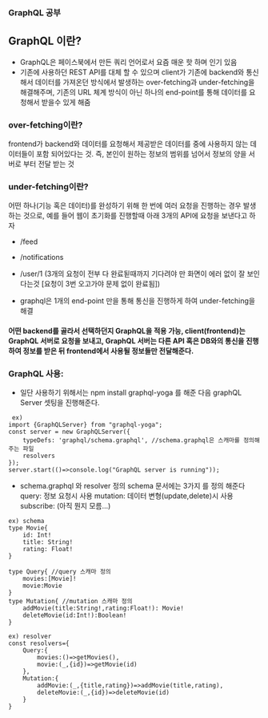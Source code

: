 ### GraphQL 공부

## GraphQL 이란?

- GraphQL은 페이스북에서 만든 쿼리 언어로서 요즘 매운 핫 하며 인기 있음
- 기존에 사용하던 REST API를 대체 할 수 있으며 client가 기존에 backend와 통신해서
  데이터를 가져온던 방식에서 발생하는 over-fetching과 under-fetching을 해결해주며,
  기존의 URL 체계 방식이 아닌 하나의 end-point를 통해 데이터를 요청해서 받을수 있게 해줌

### over-fetching이란?

frontend가 backend와 데이터를 요청해서 제공받은 데이터를 중에 사용하지 않는 데이터들이 포함 되어있다는 것.
즉, 본인이 원하는 정보의 범위를 넘어서 정보의 양을 서버로 부터 전달 받는 것

### under-fetching이란?

어떤 하나(기능 혹은 데이터)를 완성하기 위해 한 번에 여러 요청을 진행하는 경우 발생하는 것으로, 예를 들어 웹이 초기화를 진행할때
아래 3개의 API에 요청을 보낸다고 하자

- /feed
- /notifications
- /user/1 (3개의 요청이 전부 다 완료됟때까지 기다려야 만 화면이 에러 없이 잘 보인다는것 [요청이 3번 오고가야 문제 없이 완료됨])

- graphql은 1개의 end-point 만을 통해 통신을 진행하게 하여 under-fetching을 해결

#### 어떤 backend를 골라서 선택하던지 GraphQL을 적용 가능, client(frontend)는 GraphQL 서버로 요청을 보내고, GraphQL 서버는 다른 API 혹은 DB와의 통신을 진행하여 정보를 받은 뒤 frontend에서 사용될 정보들만 전달해준다.

### GraphQL 사용:

- 일단 사용하기 위해서는 npm install graphql-yoga 를 해준 다음 graphQL Server 셋팅을 진행해준다.

```
 ex)
import {GraphQLServer} from "graphql-yoga";
const server = new GraphQLServer({
    typeDefs: 'graphql/schema.graphql', //schema.graphql은 스캐마를 정의해주는 파일
    resolvers
});
server.start(()=>console.log("GraphQL server is running"));
```

- schema.graphql 와 resolver 정의
  schema 문서에는 3가지 를 정의 해준다
  query: 정보 요청시 사용
  mutation: 데이터 변형(update,delete)시 사용
  subscribe: (아직 뭔지 모름...)

```
ex) schema
type Movie{
    id: Int!
    title: String!
    rating: Float!
}

type Query{ //query 스캐마 정의
    movies:[Movie]!
    movie:Movie
}
type Mutation{ //mutation 스캐마 정의
    addMovie(title:String!,rating:Float!): Movie!
    deleteMovie(id:Int!):Boolean!
}

ex) resolver
const resolvers={
    Query:{
        movies:()=>getMovies(),
        movie:(_,{id})=>getMovie(id)
    },
    Mutation:{
        addMovie:(_,{title,rating})=>addMovie(title,rating),
        deleteMovie:(_,{id})=>deleteMovie(id)
    }
}
```
